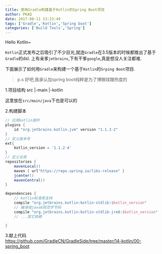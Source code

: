 ```yaml
---
title: 使用Gradle构建基于Kotlin的Spring Boot项目
author: PKAQ
date: 2017-08-11 13:23:49
tags: ['Gradle','Kotlin','Spring boot']
categories: ['Build Tools','Spring']
---
```


Hello Kotlin~
 
`Kotlin`正式发布之后吸引了不少目光,就连`Gradle`在3.5版本的时候都推出了基于`Gradle`的dsl.
上有亲爹`jetbrains`,下有干爹`google`,真是想没人关注都难.

下面展示了如何用`Gradle`来构建一个基于`Kotlin`的`Srping Boot`项目.
> p.s 好吧,我承认加spring boot纯粹是为了博眼球蹭热度的

<!-- more -->
1.项目结构
src
    |-main
        |-kotlin

这里放在`src/main/java`下也是可以的

2.构建脚本

```groovy
// 应用kotlin插件
plugins {
    id "org.jetbrains.kotlin.jvm" version "1.1.3-2"
}
// 定义版本号
ext{
    kotlin_version = '1.1.2-4'
}
// 定义仓库
repositories {
    mavenLocal()
    maven { url"https://repo.spring.io/libs-release" }
    jcenter()
    mavenCentral()
}

dependencies {
    // kotlin标准库支持
    compile "org.jetbrains.kotlin:kotlin-stdlib:$kotlin_version"
    // 编译成java8规范字节码
    compile "org.jetbrains.kotlin:kotlin-stdlib-jre8:$kotlin_version"
    // ...其它依赖

}
```

3.献上代码    
https://github.com/GradleCN/GradleSide/tree/master/14-kotlin/00-spring_boot